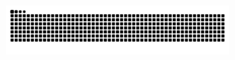 ![GitHub Snake Light](https://raw.githubusercontent.com/722stiffen/722stiffen/output/github-contribution-grid-snake.svg)
